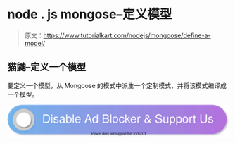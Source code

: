 # node . js mongose–定义模型

> 原文：<https://www.tutorialkart.com/nodejs/mongoose/define-a-model/>

## 猫鼬–定义一个模型

要定义一个模型，从 Mongoose 的模式中派生一个定制模式，并将该模式编译成一个模型。

[![](img/925da31b32d6bc3827932f6c8afb11bb.png)](https://www.tutorialkart.com/)